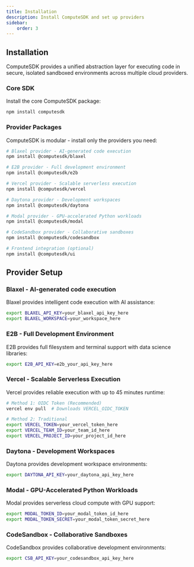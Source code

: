 ```yaml
---
title: Installation
description: Install ComputeSDK and set up providers
sidebar:
    order: 3
---
```


## Installation

ComputeSDK provides a unified abstraction layer for executing code in secure, isolated sandboxed environments across multiple cloud providers.

### Core SDK

Install the core ComputeSDK package:

```bash
npm install computesdk
```

### Provider Packages

ComputeSDK is modular - install only the providers you need:

```bash
# Blaxel provider - AI-generated code execution
npm install @computesdk/blaxel

# E2B provider - Full development environment
npm install @computesdk/e2b

# Vercel provider - Scalable serverless execution  
npm install @computesdk/vercel

# Daytona provider - Development workspaces
npm install @computesdk/daytona

# Modal provider - GPU-accelerated Python workloads
npm install @computesdk/modal

# CodeSandbox provider - Collaborative sandboxes
npm install @computesdk/codesandbox

# Frontend integration (optional)
npm install @computesdk/ui
```

## Provider Setup

### Blaxel - AI-generated code execution

Blaxel provides intelligent code execution with AI assistance:

```bash
export BLAXEL_API_KEY=your_blaxel_api_key_here
export BLAXEL_WORKSPACE=your_workspace_here
```

### E2B - Full Development Environment

E2B provides full filesystem and terminal support with data science libraries:

```bash
export E2B_API_KEY=e2b_your_api_key_here
```

### Vercel - Scalable Serverless Execution

Vercel provides reliable execution with up to 45 minutes runtime:

```bash
# Method 1: OIDC Token (Recommended)
vercel env pull  # Downloads VERCEL_OIDC_TOKEN

# Method 2: Traditional
export VERCEL_TOKEN=your_vercel_token_here
export VERCEL_TEAM_ID=your_team_id_here
export VERCEL_PROJECT_ID=your_project_id_here
```

### Daytona - Development Workspaces

Daytona provides development workspace environments:

```bash
export DAYTONA_API_KEY=your_daytona_api_key_here
```

### Modal - GPU-Accelerated Python Workloads

Modal provides serverless cloud compute with GPU support:

```bash
export MODAL_TOKEN_ID=your_modal_token_id_here
export MODAL_TOKEN_SECRET=your_modal_token_secret_here
```

### CodeSandbox - Collaborative Sandboxes

CodeSandbox provides collaborative development environments:

```bash
export CSB_API_KEY=your_codesandbox_api_key_here
```
